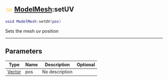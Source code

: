 ## <img src="../../.gitbook/assets/shared.png" width="24" height=24 /> [ModelMesh](https://iaswiki.rawr.dev/readme/modelmesh):setUV

```lua
void ModelMesh:setUV(pos)
```

Sets the mesh uv position

------
## Parameters

| Type   | Name | Description | Optional |
| ------ | ---- | ----------- | -------: |
| [Vector](https://iaswiki.rawr.dev/readme/vector) | pos | No description |  |

